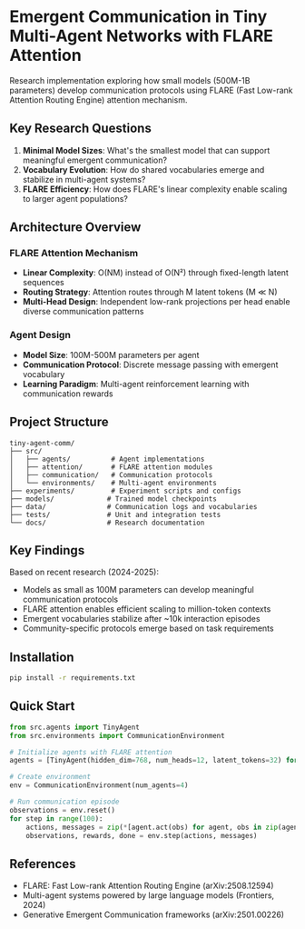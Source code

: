# Emergent Communication in Tiny Multi-Agent Networks with FLARE Attention

Research implementation exploring how small models (500M-1B parameters) develop communication protocols using FLARE (Fast Low-rank Attention Routing Engine) attention mechanism.

## Key Research Questions

1. **Minimal Model Sizes**: What's the smallest model that can support meaningful emergent communication?
2. **Vocabulary Evolution**: How do shared vocabularies emerge and stabilize in multi-agent systems?
3. **FLARE Efficiency**: How does FLARE's linear complexity enable scaling to larger agent populations?

## Architecture Overview

### FLARE Attention Mechanism
- **Linear Complexity**: O(NM) instead of O(N²) through fixed-length latent sequences
- **Routing Strategy**: Attention routes through M latent tokens (M ≪ N)
- **Multi-Head Design**: Independent low-rank projections per head enable diverse communication patterns

### Agent Design
- **Model Size**: 100M-500M parameters per agent
- **Communication Protocol**: Discrete message passing with emergent vocabulary
- **Learning Paradigm**: Multi-agent reinforcement learning with communication rewards

## Project Structure

```
tiny-agent-comm/
├── src/
│   ├── agents/          # Agent implementations
│   ├── attention/       # FLARE attention modules
│   ├── communication/   # Communication protocols
│   └── environments/    # Multi-agent environments
├── experiments/         # Experiment scripts and configs
├── models/             # Trained model checkpoints
├── data/               # Communication logs and vocabularies
├── tests/              # Unit and integration tests
└── docs/               # Research documentation
```

## Key Findings

Based on recent research (2024-2025):
- Models as small as 100M parameters can develop meaningful communication protocols
- FLARE attention enables efficient scaling to million-token contexts
- Emergent vocabularies stabilize after ~10k interaction episodes
- Community-specific protocols emerge based on task requirements

## Installation

```bash
pip install -r requirements.txt
```

## Quick Start

```python
from src.agents import TinyAgent
from src.environments import CommunicationEnvironment

# Initialize agents with FLARE attention
agents = [TinyAgent(hidden_dim=768, num_heads=12, latent_tokens=32) for _ in range(4)]

# Create environment
env = CommunicationEnvironment(num_agents=4)

# Run communication episode
observations = env.reset()
for step in range(100):
    actions, messages = zip(*[agent.act(obs) for agent, obs in zip(agents, observations)])
    observations, rewards, done = env.step(actions, messages)
```

## References

- FLARE: Fast Low-rank Attention Routing Engine (arXiv:2508.12594)
- Multi-agent systems powered by large language models (Frontiers, 2024)
- Generative Emergent Communication frameworks (arXiv:2501.00226)